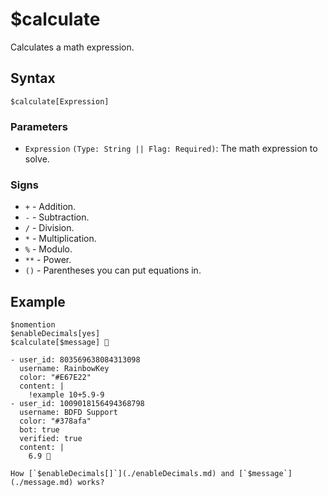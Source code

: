 # $calculate
Calculates a math expression.

## Syntax
```
$calculate[Expression]
```

### Parameters
- `Expression` `(Type: String || Flag: Required)`: The math expression to solve.

### Signs
- `+` - Addition.
- `-` - Subtraction.
- `/` - Division.
- `*` - Multiplication.
- `%` - Modulo.
- `**` - Power.
- `()` - Parentheses you can put equations in.

## Example
```
$nomention
$enableDecimals[yes]
$calculate[$message] 🧠
```

```discord yaml
- user_id: 803569638084313098
  username: RainbowKey
  color: "#E67E22"
  content: |
    !example 10+5.9-9
- user_id: 1009018156494368798
  username: BDFD Support
  color: "#378afa"
  bot: true
  verified: true
  content: |
    6.9 🧠
```

```admonish question title="What is this?"
How [`$enableDecimals[]`](./enableDecimals.md) and [`$message`](./message.md) works?
```
